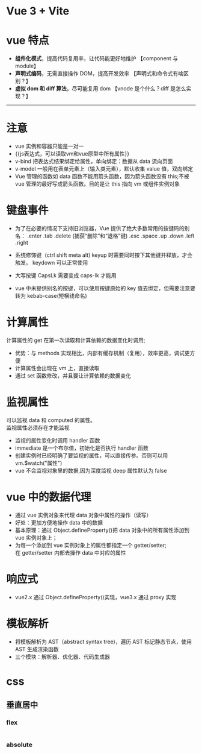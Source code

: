 # Vue 3 + Vite

# vue 特点

- **组件化模式**，提高代码复用率，让代码能更好地维护 【component 与 module】
- **声明式编码**，无需直接操作 DOM，提高开发效率 【声明式和命令式有啥区别？】
- **虚拟 dom 和 diff 算法**，尽可能复用 dom 【vnode 是个什么？diff 是怎么实现？】

---

# 注意

- vue 实例和容器只能是一对一
- {{js表达式，可以读取vm和vue原型中所有属性}}
- v-bind 把表达式结果绑定给属性，单向绑定：数据从 data 流向页面
- v-model 一般用在表单元素上（输入类元素），默认收集 value 值，双向绑定
- Vue 管理的函数如 data 函数不能用箭头函数，因为箭头函数没有 this;不被 vue 管理的最好写成箭头函数。目的是让 this 指向 vm 或组件实例对象

# 键盘事件

- 为了在必要的情况下支持旧浏览器，Vue 提供了绝大多数常用的按键码的别名：
  .enter
  .tab
  .delete (捕获“删除”和“退格”键)
  .esc
  .space
  .up
  .down
  .left
  .right

- 系统修饰键（ctrl shift meta alt) keyup 时需要同时按下其他键并释放，才会触发。
  keydown 可以正常使用
- 大写按键 CapsLk 需要变成 caps-lk 才能用
- vue 中未提供别名的按键，可以使用按键原始的 key 值去绑定，但需要注意要转为 kebab-case(短横线命名)

# 计算属性

计算属性的 get 在第一次读取和计算依赖的数据变化时调用;

- 优势：与 methods 实现相比，内部有缓存机制（复用），效率更高，调试更方便
- 计算属性会出现在 vm 上，直接读取
- 通过 set 函数修改，并且要让计算依赖的数据变化

# 监视属性

可以监视 data 和 computed 的属性。  
监视属性必须存在才能监视

- 监视的属性变化时调用 handler 函数
- immediate 是一个布尔值，初始化是否执行 handler 函数
- 创建实例时已经明确了要监视的属性，可以直接传参。否则可以用 vm.$watch("属性")
- vue 不会监视对象里的数据,因为深度监视 deep 属性默认为 false

# vue 中的数据代理

- 通过 vue 实例对象来代理 data 对象中属性的操作（读写）
- 好处：更加方便地操作 data 中的数据
- 基本原理：通过 Object.defineProperty()把 data 对象中的所有属性添加到 vue 实例对象上；
- 为每一个添加到 vue 实例对象上的属性都指定一个 getter/setter;  
  在 getter/setter 内部去操作 data 中对应的属性

# 响应式

- vue2.x 通过 Object.defineProperty()实现，vue3.x 通过 proxy 实现

# 模板解析

- 将模板解析为 AST（abstract syntax tree)，遍历 AST 标记静态节点，使用 AST 生成渲染函数
- 三个模块：解析器、优化器、代码生成器

# css

## 垂直居中

### flex

```html

```

### absolute
